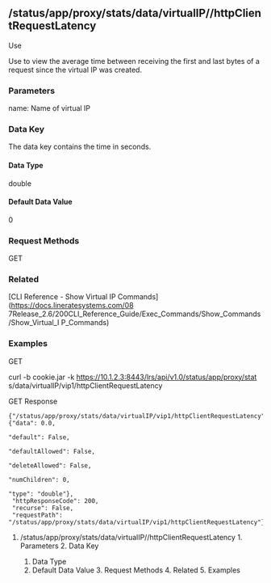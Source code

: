 ## /status/app/proxy/stats/data/virtualIP/<name>/httpClientRequestLatency

Use

Use to view the average time between receiving the first and last bytes of a
request since the virtual IP was created.

### Parameters

name: Name of virtual IP

### Data Key

The data key contains the time in seconds.

#### Data Type

double

#### Default Data Value

0

### Request Methods

GET

### Related

[CLI Reference - Show Virtual IP Commands](https://docs.lineratesystems.com/08
7Release_2.6/200CLI_Reference_Guide/Exec_Commands/Show_Commands/Show_Virtual_I
P_Commands)

### Examples

GET

curl -b cookie.jar -k https://10.1.2.3:8443/lrs/api/v1.0/status/app/proxy/stat
s/data/virtualIP/vip1/httpClientRequestLatency

GET Response

    
    
    {"/status/app/proxy/stats/data/virtualIP/vip1/httpClientRequestLatency": {"data": 0.0,
                                                                                 "default": False,
                                                                                 "defaultAllowed": False,
                                                                                 "deleteAllowed": False,
                                                                                 "numChildren": 0,
                                                                                 "type": "double"},
     "httpResponseCode": 200,
     "recurse": False,
     "requestPath": "/status/app/proxy/stats/data/virtualIP/vip1/httpClientRequestLatency"}
    

  1. /status/app/proxy/stats/data/virtualIP/<name>/httpClientRequestLatency
    1. Parameters
    2. Data Key
      1. Data Type
      2. Default Data Value
    3. Request Methods
    4. Related
    5. Examples

